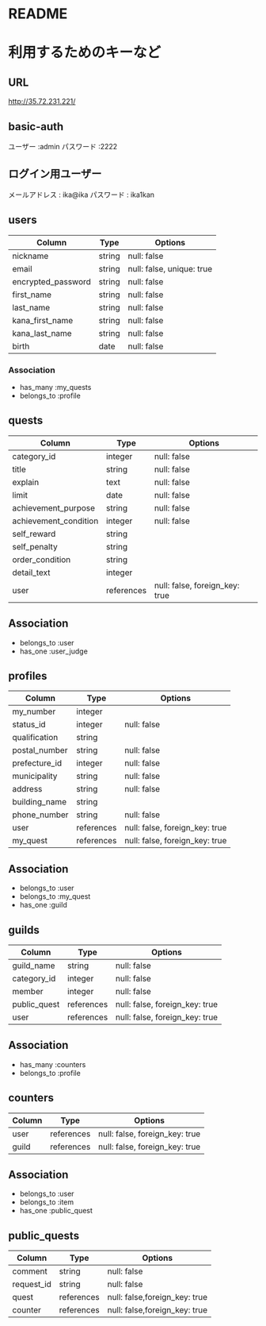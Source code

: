 # README


# 利用するためのキーなど

## URL
http://35.72.231.221/

## basic-auth 

ユーザー   :admin
パスワード  :2222

## ログイン用ユーザー

メールアドレス  : ika@ika
パスワード     :  ika1kan

## users

| Column             | Type   | Options                   |
| ------------------ | ------ | ------------------------- |
| nickname           | string | null: false               |
| email              | string | null: false, unique: true |
| encrypted_password | string | null: false               |
| first_name         | string | null: false               |
| last_name          | string | null: false               |
| kana_first_name    | string | null: false               |
| kana_last_name     | string | null: false               |
| birth              | date   | null: false               |

### Association
- has_many    :my_quests
- belongs_to  :profile

## quests

| Column                | Type          | Options                        |
| --------------------- | ------------- | ------------------------------ |
| category_id           | integer       | null: false                    |
| title                 | string        | null: false                    |
| explain               | text          | null: false                    |
| limit                 | date          | null: false                    |
| achievement_purpose   | string        | null: false                    |
| achievement_condition | integer       | null: false                    |
| self_reward           | string        |                                |
| self_penalty          | string        |                                |
| order_condition       | string        |                                |
| detail_text           | integer       |                                |
| user                  | references    | null: false, foreign_key: true |

## Association
- belongs_to :user
- has_one    :user_judge

## profiles

| Column        | Type          | Options                        |
| ------------- | ------------- | ------------------------------ |
| my_number     | integer       |                                |
| status_id     | integer       | null: false                    |
| qualification | string        |                                |
| postal_number | string        | null: false                    |
| prefecture_id | integer       | null: false                    |
| municipality  | string        | null: false                    |
| address       | string        | null: false                    |
| building_name | string        |                                |
| phone_number  | string        | null: false                    |
| user          | references    | null: false, foreign_key: true |
| my_quest      | references    | null: false, foreign_key: true |

## Association
- belongs_to :user
- belongs_to :my_quest
- has_one :guild

## guilds

| Column        | Type          | Options                        |
| ------------- | ------------- | ------------------------------ |
| guild_name    | string        | null: false                    |
| category_id   | integer       | null: false                    |
| member        | integer       | null: false                    |
| public_quest  | references    | null: false, foreign_key: true | 
| user          | references    | null: false, foreign_key: true |

## Association
- has_many   :counters
- belongs_to :profile

## counters

| Column | Type       | Options                        |
| ------ | ---------- | ------------------------------ |
| user   | references | null: false, foreign_key: true |
| guild  | references | null: false, foreign_key: true |

## Association
- belongs_to :user
- belongs_to :item
- has_one :public_quest

## public_quests

| Column       | Type       | Options                        |
| ------------ | ---------- | ------------------------------ |
| comment      | string     | null: false                    |
| request_id   | string     | null: false                    |
| quest        | references | null: false,foreign_key: true  |
| counter      | references | null: false,foreign_key: true  |
